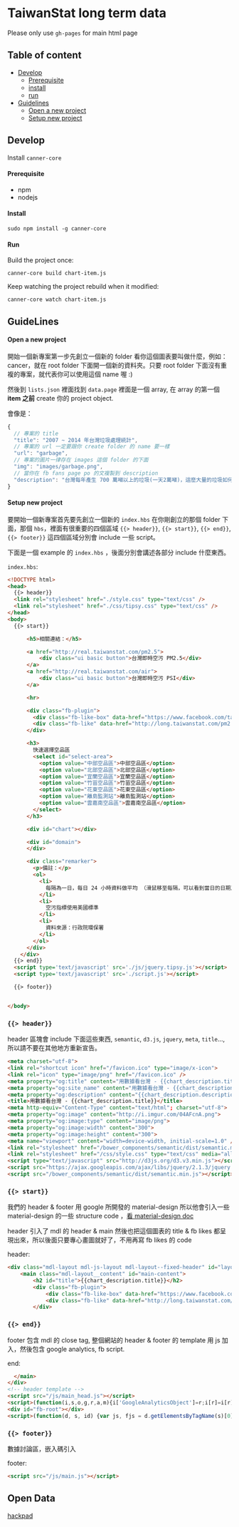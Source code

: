# TaiwanStat long term data

Please only use `gh-pages` for main html page

## Table of content

- [Develop](#develop)
  - [Prerequisite](#prerequisite)
  - [install](#install)
  - [run](#run)
- [Guidelines](#guidelines)
  - [Open a new project](#open-a-new-project)
  - [Setup new project](#setup-new-project)

## Develop

Install `canner-core`

#### Prerequisite

- npm
- nodejs

#### Install

```
sudo npm install -g canner-core
```

#### Run

Build the project once:

```
canner-core build chart-item.js
```

Keep watching the project rebuild when it modified:

```
canner-core watch chart-item.js
```

## GuideLines

#### Open a new project

開始一個新專案第一步先創立一個新的 folder 看你這個圖表要叫做什麼，例如：cancer，就在 root folder 下面開一個新的資料夾。只要 root folder 下面沒有重複的專案，就代表你可以使用這個 name 喔 :)

然後到 `lists.json` 裡面找到 `data.page` 裡面是一個 array, 在 array 的第一個 **item 之前** create 你的 project object.

會像是：

```js
{
  // 專案的 title
  "title": "2007 ~ 2014 年台灣垃圾處理統計",
  // 專案的 url 一定要跟你 create folder 的 name 要一樣
  "url": "garbage",
  // 專案的圖片一律存在 images 這個 folder 的下面
  "img": "images/garbage.png",
  // 當你在 fb fans page po 的文複製到 description
  "description": "台灣每年產生 700 萬噸以上的垃圾(一天2萬噸)，這麼大量的垃圾如何處理是一個重要的課題。究竟衛生掩埋、焚化、資源回收，哪個才是台灣垃圾處理最大宗？而2002年環保暑發佈了《垃圾回收再利用法》是否改變了台灣垃圾處理的方式？"
}
```

#### Setup new project

要開始一個新專案首先要先創立一個新的 `index.hbs` 在你剛創立的那個 folder 下面，那個 `hbs`，裡面有很重要的四個區域 `{{> header}}`, `{{> start}}`, `{{> end}}`, `{{> footer}}` 這四個區域分別會 include 一些 script。

下面是一個 example 的 `index.hbs` ，後面分別會講述各部分 include 什麼東西。

`index.hbs`: 

```html
<!DOCTYPE html>
<head>
  {{> header}}
  <link rel="stylesheet" href="./style.css" type="text/css" />
  <link rel="stylesheet" href="./css/tipsy.css" type="text/css" />
</head>
<body>
  {{> start}}

      <h5>相關連結：</h5>

      <a href="http://real.taiwanstat.com/pm2.5">
          <div class="ui basic button">台灣即時空污 PM2.5</div>
      </a>
      <a href="http://real.taiwanstat.com/air">
          <div class="ui basic button">台灣即時空污 PSI</div>
      </a>

      <hr>

      <div class="fb-plugin">
        <div class="fb-like-box" data-href="https://www.facebook.com/taiwanstat?fref=ts" data-colorscheme="light" data-show-faces="false" data-header="false" data-stream="false" data-show-border="false"></div>
        <div class="fb-like" data-href="http://long.taiwanstat.com/pm2.5_map/" data-width="300px" data-layout="standard" data-action="like" data-show-faces="true" data-share="true"></div>
      </div>

      <h3>
        快速選擇空品區
        <select id="select-area">
          <option value="中部空品區">中部空品區</option>
          <option value="北部空品區">北部空品區</option>
          <option value="宜蘭空品區">宜蘭空品區</option>
          <option value="竹苗空品區">竹苗空品區</option>
          <option value="花東空品區">花東空品區</option>
          <option value="離島監測站">離島監測站</option>
          <option value="雲嘉南空品區">雲嘉南空品區</option>
        </select>
      </h3>

      <div id="chart"></div>

      <div id="domain">
      </div>

      <div class="remarker">
        <p>備註：</p>
        <ol>
          <li>
            每隔為一日，每日 24 小時資料做平均 （滑鼠移至每隔，可以看到當日的日期及值）
          </li>
          <li>
            空污指標使用美國標準
          </li>
          <li>
            資料來源：行政院環保署
          </li>
        </ol>
      </div>
    </div>
  {{> end}}
  <script type='text/javascript' src='./js/jquery.tipsy.js'></script>
  <script type='text/javascript' src='./script.js'></script>

  {{> footer}}


</body>
```

### `{{> header}}`

header 區塊會 include 下面這些東西, `semantic`, `d3.js`, `jquery`, `meta`, `title`..., 所以請不要在其他地方重新宣告。

```html
<meta charset="utf-8">
<link rel="shortcut icon" href="/favicon.ico" type="image/x-icon">
<link rel="icon" type="image/png" href="/favicon.ico" />
<meta property="og:title" content="用數據看台灣 - {{chart_description.title}}">
<meta property="og:site_name" content="用數據看台灣 - {{chart_description.title}}">
<meta property="og:description" content="{{chart_description.description}}">
<title>用數據看台灣 - {{chart_description.title}}</title>
<meta http-equiv="Content-Type" content="text/html"; charset="utf-8">
<meta property="og:image" content="http://i.imgur.com/04AFcnA.png">
<meta property="og:image:type" content="image/png">
<meta property="og:image:width" content="300">
<meta property="og:image:height" content="300">
<meta name="viewport" content="width=device-width, initial-scale=1.0" />
<link rel="stylesheet" href="/bower_components/semantic/dist/semantic.min.css" type="text/css" media="all" />
<link rel="stylesheet" href="/css/style.css" type="text/css" media="all" />
<script type="text/javascript" src="http://d3js.org/d3.v3.min.js"></script>
<script src="https://ajax.googleapis.com/ajax/libs/jquery/2.1.3/jquery.min.js"></script>
<script src="/bower_components/semantic/dist/semantic.min.js"></script>
```

### `{{> start}}`

我們的 header & footer 用 google 所開發的 material-design 所以他會引入一些 material-design 的一些 structure code ，[看 material-design doc](https://www.google.com/design/spec/material-design/introduction.html)

header 引入了 mdl 的 header & main 然後也把這個圖表的 title & fb likes 都呈現出來，所以後面只要專心畫圖就好了，不用再寫 fb likes 的 code

header:

```html
<div class="mdl-layout mdl-js-layout mdl-layout--fixed-header" id="layout-header">
    <main class="mdl-layout__content" id="main-content">
        <h2 id="title">{{chart_description.title}}</h2>
        <div class="fb-plugin">
            <div class="fb-like-box" data-href="https://www.facebook.com/taiwanstat?fref=ts" data-colorscheme="light" data-show-faces="false"></div>
            <div class="fb-like" data-href="http://long.taiwanstat.com/{{chart_description.url}}" data-width="300px" data-layout="standard" data-action="like" data-show-faces="true" data-share="true"></div>
        </div>
```

### `{{> end}}`

footer 包含 mdl 的 close tag, 整個網站的 header & footer 的 template 用 js 加入，然後包含 google analytics, fb script.

end:

```html
  </main>  
</div>
<!-- header template -->
<script src="/js/main_head.js"></script>
<script>(function(i,s,o,g,r,a,m){i['GoogleAnalyticsObject']=r;i[r]=i[r]||function(){(i[r].q=i[r].q||[]).push(arguments)},i[r].l=1*new Date();a=s.createElement(o),m=s.getElementsByTagName(o)[0];a.async=1;a.src=g;m.parentNode.insertBefore(a,m)})(window,document,'script','//www.google-analytics.com/analytics.js','ga');ga('create', 'UA-61023469-1', 'auto');ga('send', 'pageview');</script>
<div id="fb-root"></div>
<script>(function(d, s, id) {var js, fjs = d.getElementsByTagName(s)[0];if (d.getElementById(id)) return;js = d.createElement(s); js.id = id;js.src = "//connect.facebook.net/zh_TW/sdk.js#xfbml=1&appId=600079286760117&version=v2.0";fjs.parentNode.insertBefore(js, fjs);}(document, 'script', 'facebook-jssdk'));</script>
```

### `{{> footer}}`

數據討論區，嵌入碼引入

footer:

```html
<script src="/js/main.js"></script>
```

## Open Data
[hackpad](https://hackpad.com/open-data-NfBKJugHykJ)

